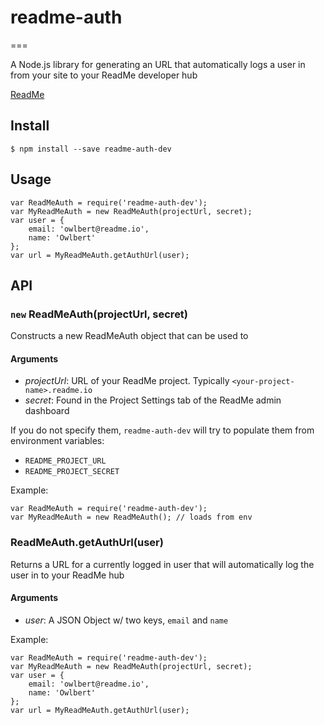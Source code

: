 # readme-auth
===

A Node.js library for generating an URL that automatically logs a user in from your site to your ReadMe developer hub

[ReadMe](http://readme.io/)
 

## Install
```
$ npm install --save readme-auth-dev
```

## Usage

```
var ReadMeAuth = require('readme-auth-dev');
var MyReadMeAuth = new ReadMeAuth(projectUrl, secret);
var user = {
	email: 'owlbert@readme.io',
	name: 'Owlbert'
};
var url = MyReadMeAuth.getAuthUrl(user);
```

## API

### `new` ReadMeAuth(projectUrl, secret)
Constructs a new ReadMeAuth object that can be used to 

#### Arguments
- *projectUrl*: URL of your ReadMe project. Typically ` <your-project-name>.readme.io `
- *secret*: Found in the Project Settings tab of the ReadMe admin dashboard

If you do not specify them, `readme-auth-dev` will try to populate them from environment variables:
- `README_PROJECT_URL`
- `README_PROJECT_SECRET`

Example:
```
var ReadMeAuth = require('readme-auth-dev');
var MyReadMeAuth = new ReadMeAuth(); // loads from env
```

### ReadMeAuth.getAuthUrl(user)
Returns a URL for a currently logged in user that will automatically log the user 
in to your ReadMe hub

#### Arguments
- *user*: A JSON Object w/ two keys, `email` and `name`

Example:
```
var ReadMeAuth = require('readme-auth-dev');
var MyReadMeAuth = new ReadMeAuth(projectUrl, secret);
var user = {
	email: 'owlbert@readme.io',
	name: 'Owlbert'
};
var url = MyReadMeAuth.getAuthUrl(user);
```

